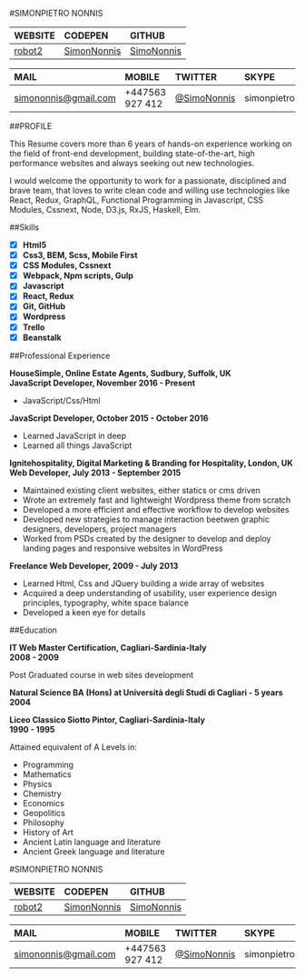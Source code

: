 #SIMONPIETRO NONNIS 

| WEBSITE             | CODEPEN        | GITHUB     |
|:------------------- |:-------------- |:-----------|
| [robot2](https://robot2.org/) | [SimonNonnis](http://codepen.io/SimonNonnis/)    | [SimoNonnis](https://github.com/SimoNonnis) |


| MAIL                 | MOBILE         | TWITTER    | SKYPE          |
|:-------------------- |:-------------- |:---------- |:-------------- |
| simononnis@gmail.com | +447563 927 412| [@SimoNonnis](https://twitter.com/SimoNonnis)| simonpietro101 |

##PROFILE

This Resume covers more than 6 years of hands-on experience working on the field of front-end development, 
building state-of-the-art, high performance websites and always seeking out new technologies.

I would welcome the opportunity to work for a passionate, disciplined and brave team, that loves to write clean code and willing use technologies like React, Redux, GraphQL, Functional Programming in Javascript, CSS Modules, Cssnext, Node, D3.js, RxJS, Haskell, Elm.

##Skills

- [x] **Html5**
- [x] **Css3, BEM, Scss, Mobile First**
- [x] **CSS Modules, Cssnext**
- [x] **Webpack, Npm scripts, Gulp**
- [x] **Javascript**
- [x] **React, Redux**
- [x] **Git, GitHub**
- [x] **Wordpress**
- [x] **Trello**
- [x] **Beanstalk**
 
##Professional Experience

**HouseSimple, Online Estate Agents, Sudbury, Suffolk, UK**</br>
**JavaScript Developer, November 2016 - Present**
- JavaScript/Css/Html

**JavaScript Developer, October 2015 - October 2016**
- Learned JavaScript in deep
- Learned all things JavaScript

**Ignitehospitality, Digital Marketing & Branding for Hospitality, London, UK**</br>
**Web Developer, July 2013 - September 2015**
- Maintained existing client websites, either statics or cms driven
- Wrote an extremely fast and lightweight Wordpress theme from scratch
- Developed a more efficient and effective workflow to develop websites
- Developed new strategies to manage interaction beetwen graphic designers, developers, project managers
- Worked from PSDs created by the designer to develop and deploy landing pages and responsive websites in WordPress

**Freelance Web Developer, 2009 - July 2013**
- Learned Html, Css and JQuery building a wide array of websites
- Acquired a deep understanding of usability, user experience design principles, typography, white space balance
- Developed a keen eye for details

##Education

**IT Web Master Certification, Cagliari-Sardinia-Italy**</br>
**2008 - 2009**

Post Graduated course in web sites development

**Natural Science BA (Hons) at Università degli Studi di Cagliari - 5 years**
**2004**

**Liceo Classico Siotto Pintor, Cagliari-Sardinia-Italy**</br> 
**1990 - 1995**

Attained equivalent of A Levels in: 
- Programming 
- Mathematics
- Physics
- Chemistry
- Economics
- Geopolitics
- Philosophy 
- History of Art 
- Ancient Latin language and literature
- Ancient Greek language and literature


#SIMONPIETRO NONNIS 

| WEBSITE             | CODEPEN        | GITHUB     |
|:------------------- |:-------------- |:-----------|
| [robot2](https://robot2.org/) | [SimonNonnis](http://codepen.io/SimonNonnis/)    | [SimoNonnis](https://github.com/SimoNonnis) |


| MAIL                 | MOBILE         | TWITTER    | SKYPE          |
|:-------------------- |:-------------- |:---------- |:-------------- |
| simononnis@gmail.com | +447563 927 412| [@SimoNonnis](https://twitter.com/SimoNonnis)| simonpietro101 |











